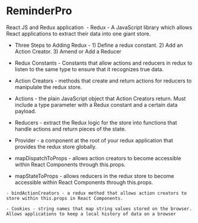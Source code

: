 # ReminderPro
React JS and Redux application
  - Redux - A JavaScript library which allows React applications to extract their data into one giant store.

  -  Three Steps to Adding Redux -  1) Define a redux constant. 2) Add an Action Creator. 3) Amend or Add a Reducer

  - Redux Constants - Constants that allow actions and reducers in redux to listen to the same type to ensure that it recognizes true data.

  - Action Creators - methods that create and return actions for reducers to manipulate the redux store.

   - Actions - the plain JavaScript object that Action Creators return. Must include a type parameter with a Redux constant and a certain data payload.

   - Reducers - extract the Redux logic for the store into functions that handle actions and return pieces of the state.

   - Provider - a component at the root of your redux application that provides the redux store globally.

   - mapDispatchToProps - allows action creators to become accessible within React Components through this.props.

   - mapStateToProps - allows reducers in the redux store to become accessible within React Components through this.props.

    - bindActionCreators - a redux method that allows action creators to store within this.props in React Components.

    - Cookies - string names that map string values stored on the browser. Allows applications to keep a local history of data on a browser
